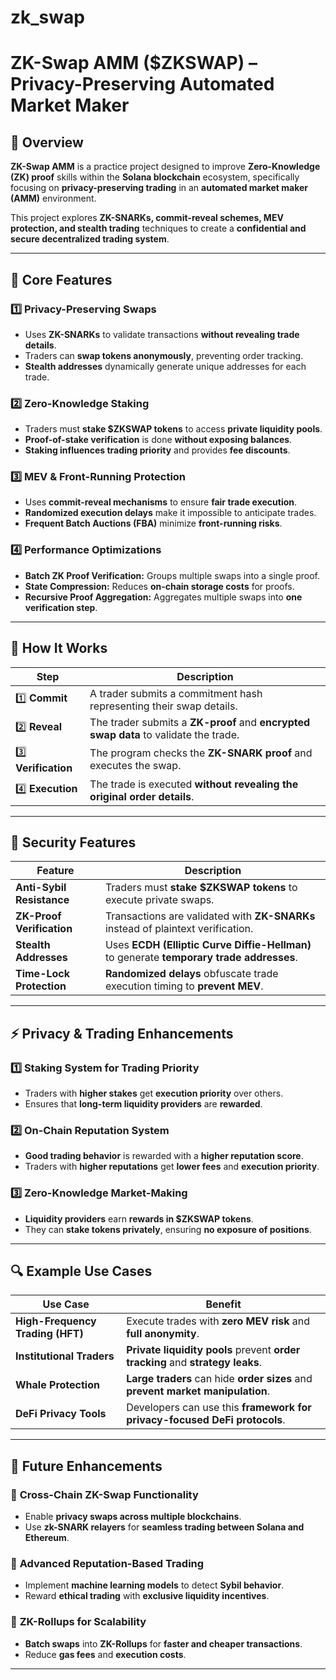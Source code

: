 # zk_swap

# ZK-Swap AMM ($ZKSWAP) – Privacy-Preserving Automated Market Maker

## 🚀 Overview

**ZK-Swap AMM** is a practice project designed to improve **Zero-Knowledge (ZK) proof** skills within the **Solana blockchain** ecosystem, specifically focusing on **privacy-preserving trading** in an **automated market maker (AMM)** environment.

This project explores **ZK-SNARKs, commit-reveal schemes, MEV protection, and stealth trading** techniques to create a **confidential and secure decentralized trading system**.


---


## 📌 Core Features

### 1️⃣ Privacy-Preserving Swaps
- Uses **ZK-SNARKs** to validate transactions **without revealing trade details**.
- Traders can **swap tokens anonymously**, preventing order tracking.
- **Stealth addresses** dynamically generate unique addresses for each trade.

### 2️⃣ Zero-Knowledge Staking
- Traders must **stake $ZKSWAP tokens** to access **private liquidity pools**.
- **Proof-of-stake verification** is done **without exposing balances**.
- **Staking influences trading priority** and provides **fee discounts**.

### 3️⃣ MEV & Front-Running Protection
- Uses **commit-reveal mechanisms** to ensure **fair trade execution**.
- **Randomized execution delays** make it impossible to anticipate trades.
- **Frequent Batch Auctions (FBA)** minimize **front-running risks**.

### 4️⃣ Performance Optimizations
- **Batch ZK Proof Verification:** Groups multiple swaps into a single proof.
- **State Compression:** Reduces **on-chain storage costs** for proofs.
- **Recursive Proof Aggregation:** Aggregates multiple swaps into **one verification step**.

---

## 🔄 How It Works

| **Step**  | **Description** |
|-----------|----------------|
| 1️⃣ **Commit** | A trader submits a commitment hash representing their swap details. |
| 2️⃣ **Reveal** | The trader submits a **ZK-proof** and **encrypted swap data** to validate the trade. |
| 3️⃣ **Verification** | The program checks the **ZK-SNARK proof** and executes the swap. |
| 4️⃣ **Execution** | The trade is executed **without revealing the original order details**. |

---

## 🔐 Security Features

| **Feature** | **Description** |
|------------|----------------|
| **Anti-Sybil Resistance** | Traders must **stake $ZKSWAP tokens** to execute private swaps. |
| **ZK-Proof Verification** | Transactions are validated with **ZK-SNARKs** instead of plaintext verification. |
| **Stealth Addresses** | Uses **ECDH (Elliptic Curve Diffie-Hellman)** to generate **temporary trade addresses**. |
| **Time-Lock Protection** | **Randomized delays** obfuscate trade execution timing to **prevent MEV**. |

---


## ⚡ Privacy & Trading Enhancements

### 1️⃣ **Staking System for Trading Priority**
- Traders with **higher stakes** get **execution priority** over others.
- Ensures that **long-term liquidity providers** are **rewarded**.

### 2️⃣ **On-Chain Reputation System**
- **Good trading behavior** is rewarded with a **higher reputation score**.
- Traders with **higher reputations** get **lower fees** and **execution priority**.

### 3️⃣ **Zero-Knowledge Market-Making**
- **Liquidity providers** earn **rewards in $ZKSWAP tokens**.
- They can **stake tokens privately**, ensuring **no exposure of positions**.

---


## 🔍 Example Use Cases

| **Use Case** | **Benefit** |
|-------------|------------|
| **High-Frequency Trading (HFT)** | Execute trades with **zero MEV risk** and **full anonymity**. |
| **Institutional Traders** | **Private liquidity pools** prevent **order tracking** and **strategy leaks**. |
| **Whale Protection** | **Large traders** can hide **order sizes** and **prevent market manipulation**. |
| **DeFi Privacy Tools** | Developers can use this **framework for privacy-focused DeFi protocols**. |

---

## 🚀 Future Enhancements

### 🔹 **Cross-Chain ZK-Swap Functionality**
- Enable **privacy swaps across multiple blockchains**.
- Use **zk-SNARK relayers** for **seamless trading between Solana and Ethereum**.

### 🔹 **Advanced Reputation-Based Trading**
- Implement **machine learning models** to detect **Sybil behavior**.
- Reward **ethical trading** with **exclusive liquidity incentives**.

### 🔹 **ZK-Rollups for Scalability**
- **Batch swaps** into **ZK-Rollups** for **faster and cheaper transactions**.
- Reduce **gas fees** and **execution costs**.

---
